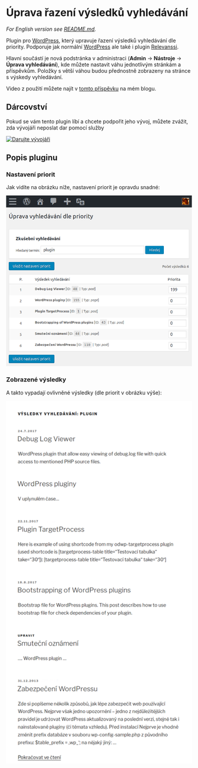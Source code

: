 # Úprava řazení výsledků vyhledávání

_For English version see [README.md][4]._

Plugin pro [WordPress][1], který upravuje řazení výsledků vyhledávání dle priority. Podporuje jak normální [WordPress][1] ale také i  plugin [Relevanssi][2].

Hlavní součástí je nová podstránka v administraci (__Admin__ -> __Nástroje__ -> __Úprava vyhledávání__), kde můžete nastavit váhu jednotlivým stránkám a příspěvkům. Položky s větší váhou budou přednostně zobrazeny na stránce s výskedy vyhledávání.

Video z použití můžete najít v [tomto příspěvku][5] na mém blogu.

## Dárcovství

Pokud se vám tento plugin líbí a chcete podpořit jeho vývoj, můžete zvážit, zda vývojáři neposlat dar pomocí služby

[![Darujte vývojáři](https://www.paypalobjects.com/webstatic/paypalme/images/pp_logo_small.png "PayPal.Me, your link to getting paid")][3]

## Popis pluginu

### Nastavení priorit

Jak vidíte na obrázku níže, nastavení priorit je opravdu snadné:

![Administrační stránka](assets/screenshots/screenshot-01.png "Administrační stránka")

### Zobrazené výsledky

A takto vypadají ovlivněné výsledky (dle priorit v obrázku výše):

![Výsledky vyhledávání](assets/screenshots/screenshot-02.png "Výsledky vyhledávání")

[1]:https://wordpress.org/
[2]:https://www.relevanssi.com/
[3]:https://www.paypal.me/ondrejd
[4]:README.md
[5]:https://ondrejd.com/uprava-zobrazeni-vysledku-vyhledavani/